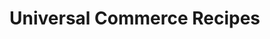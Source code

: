 # Universal Commerce Recipes 

<!-- type: row -->

<!-- type: card
title: How to Create, Read, Update, and Delete a Customer Profile
description: About...
link: ?path=docs/about-developer-studio.md
-->

<!-- type: card
title: How to Make a Guest Checkout
description: About...
link: ?path=docs/about-developer-studio.md
-->

<!-- type: card
title: How to Vault a Credit Card or Gift Card 
description: About...
link: ?path=docs/about-developer-studio.md
-->

<!-- type: card
title: How to Avoid a Duplicate Transaction 
description: About...
link: ?path=docs/about-developer-studio.md
-->

<!-- type: card
title: How to Make a Payment with Paypal or Venmo
description: About...
link: ?path=docs/about-developer-studio.md
-->

<!-- type: card
title: How to Make a split Payment 
description: About...
link: ?path=docs/about-developer-studio.md
-->

<!-- type: card
title: How to Issue a Refund
description: About...
link: ?path=docs/about-developer-studio.md
-->

<!-- type: card
title:  How to Make a InApp Payment
description: About...
link: ?path=docs/about-developer-studio.md
-->


<!-- type: row-end -->

